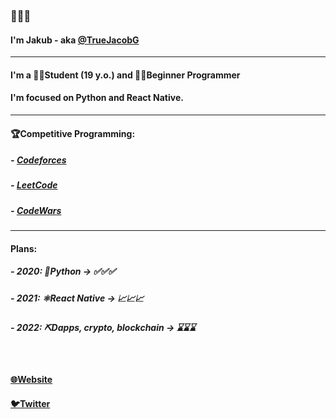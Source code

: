 ### 👋👋👋
#### I'm Jakub - aka [@TrueJacobG][twitter]

---

#### I'm a 👨‍🎓Student (19 y.o.) and 👨‍💻Beginner Programmer
#### I'm focused on Python and React Native.

---

#### 🏆Competitive Programming:
##### - [Codeforces][codeforces-website]
##### - [LeetCode][leetcode-website]
##### - [CodeWars][codewars-website]

---

#### Plans:
##### - 2020: 🐍Python -> ✅✅✅
##### - 2021: ⚛️React Native -> 📈📈📈
##### - 2022: ⛏️Dapps, crypto, blockchain -> ⌛⌛⌛

</br>

#### [🌐Website][website]
#### [🐦Twitter][twitter]


[website]: https://truejacobg.github.io/WEB/
[twitter]: https://twitter.com/TrueJacobG
[codeforces-website]: https://codeforces.com/profile/TrueJacobG
[leetcode-website]: https://leetcode.com/TrueJacobG/
[codewars-website]: https://www.codewars.com/users/TrueJacobG

